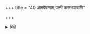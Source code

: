 +++
title = "40 आमपेषाणाम् पत्नी करम्भपात्राणि"

+++

<details><summary>थिते</summary>

40. The wife of the sacrificer should prepare the Karamba-pots out of raw (not roasted), dampened flour (of the barley grains).
</details>
